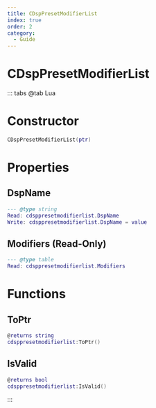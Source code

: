 ```yaml
---
title: CDspPresetModifierList
index: true
order: 2
category:
  - Guide
---
```


# CDspPresetModifierList

::: tabs
@tab Lua
# Constructor
```lua
CDspPresetModifierList(ptr)
```
# Properties
## DspName 
```lua
--- @type string
Read: cdsppresetmodifierlist.DspName
Write: cdsppresetmodifierlist.DspName = value
```
## Modifiers (Read-Only)
```lua
--- @type table
Read: cdsppresetmodifierlist.Modifiers
```
# Functions
## ToPtr
```lua
@returns string
cdsppresetmodifierlist:ToPtr()
```
## IsValid
```lua
@returns bool
cdsppresetmodifierlist:IsValid()
```

:::